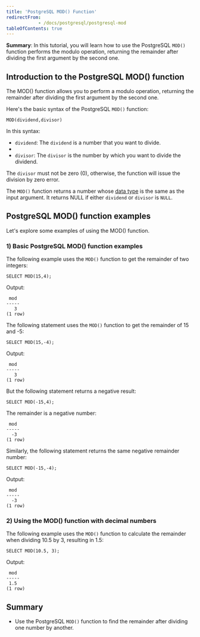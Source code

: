 ```yaml
---
title: 'PostgreSQL MOD() Function'
redirectFrom: 
            - /docs/postgresql/postgresql-mod
tableOfContents: true
---
```



**Summary**: In this tutorial, you will learn how to use the PostgreSQL `MOD()` function performs the modulo operation, returning the remainder after dividing the first argument by the second one.





## Introduction to the PostgreSQL MOD() function





The MOD() function allows you to perform a modulo operation, returning the remainder after dividing the first argument by the second one.





Here's the basic syntax of the PostgreSQL `MOD()` function:





```
MOD(dividend,divisor)
```





In this syntax:





- `dividend`: The `dividend` is a number that you want to divide.
-
- `divisor`: The `divisor` is the number by which you want to divide the dividend.





The `divisor` must not be zero (0), otherwise, the function will issue the division by zero error.





The `MOD()` function returns a number whose [data type](/docs/postgresql/postgresql-data-types) is the same as the input argument. It returns NULL if either `dividend` or `divisor` is `NULL`.





## PostgreSQL MOD() function examples





Let's explore some examples of using the MOD() function.





### 1) Basic PostgreSQL MOD() function examples





The following example uses the `MOD()` function to get the remainder of two integers:





```
SELECT MOD(15,4);
```





Output:





```
 mod
-----
   3
(1 row)
```





The following statement uses the `MOD()` function to get the remainder of 15 and -5:





```
SELECT MOD(15,-4);
```





Output:





```
 mod
-----
   3
(1 row)
```





But the following statement returns a negative result:





```
SELECT MOD(-15,4);
```





The remainder is a negative number:





```
 mod
-----
  -3
(1 row)
```





Similarly, the following statement returns the same negative remainder number:





```
SELECT MOD(-15,-4);
```





Output:





```
 mod
-----
  -3
(1 row)
```





### 2) Using the MOD() function with decimal numbers





The following example uses the `MOD()` function to calculate the remainder when dividing 10.5 by 3, resulting in 1.5:





```
SELECT MOD(10.5, 3);
```





Output:





```
 mod
-----
 1.5
(1 row)
```





## Summary





- Use the PostgreSQL `MOD()` function to find the remainder after dividing one number by another.


